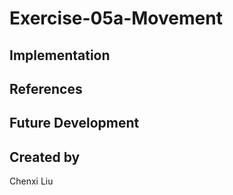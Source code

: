 # Exercise-05a-Movement


## Implementation

## References

## Future Development

## Created by
Chenxi Liu
